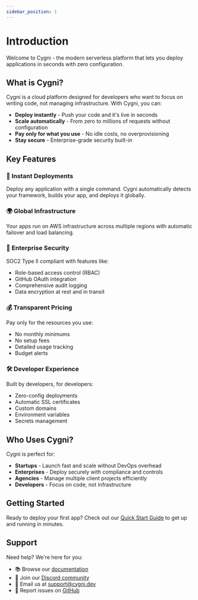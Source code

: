 ```yaml
---
sidebar_position: 1
---
```


# Introduction

Welcome to Cygni - the modern serverless platform that lets you deploy applications in seconds with zero configuration.

## What is Cygni?

Cygni is a cloud platform designed for developers who want to focus on writing code, not managing infrastructure. With Cygni, you can:

- **Deploy instantly** - Push your code and it's live in seconds
- **Scale automatically** - From zero to millions of requests without configuration
- **Pay only for what you use** - No idle costs, no overprovisioning
- **Stay secure** - Enterprise-grade security built-in

## Key Features

### 🚀 Instant Deployments
Deploy any application with a single command. Cygni automatically detects your framework, builds your app, and deploys it globally.

### 🌍 Global Infrastructure
Your apps run on AWS infrastructure across multiple regions with automatic failover and load balancing.

### 🔐 Enterprise Security
SOC2 Type II compliant with features like:
- Role-based access control (RBAC)
- GitHub OAuth integration
- Comprehensive audit logging
- Data encryption at rest and in transit

### 💰 Transparent Pricing
Pay only for the resources you use:
- No monthly minimums
- No setup fees
- Detailed usage tracking
- Budget alerts

### 🛠️ Developer Experience
Built by developers, for developers:
- Zero-config deployments
- Automatic SSL certificates
- Custom domains
- Environment variables
- Secrets management

## Who Uses Cygni?

Cygni is perfect for:

- **Startups** - Launch fast and scale without DevOps overhead
- **Enterprises** - Deploy securely with compliance and controls
- **Agencies** - Manage multiple client projects efficiently
- **Developers** - Focus on code, not infrastructure

## Getting Started

Ready to deploy your first app? Check out our [Quick Start Guide](/docs/quickstart) to get up and running in minutes.

## Support

Need help? We're here for you:

- 📚 Browse our [documentation](/docs/intro)
- 💬 Join our [Discord community](https://discord.gg/cygni)
- 📧 Email us at support@cygni.dev
- 🐛 Report issues on [GitHub](https://github.com/patrg444/Cygni)